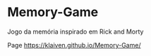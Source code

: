 # Memory-Game
Jogo da memória inspirado em Rick and Morty


Page https://klaiven.github.io/Memory-Game/
